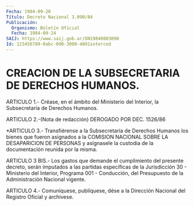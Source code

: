 ```yaml
---
Fecha: 1984-09-20
Título: Decreto Nacional 3.090/84
Publicación:
  Organismo: Boletín Oficial
  Fecha: 1984-09-24
SAIJ: https://www.saij.gob.ar/DN19840003090
Id: 123456789-0abc-090-3000-4891soterced
---
```

# CREACION DE LA SUBSECRETARIA DE DERECHOS HUMANOS.

<a id="1"></a>
ARTICULO 1.- Créase, en el ámbito del Ministerio del Interior, la Subsecretaría de Derechos Humanos.

<a id="2"></a>
ARTICULO    2.-(Nota   de  redacción)  DEROGADO  POR  DEC.  1526/86

<a id="3"></a>
*ARTICULO  3.- Transfiérense a la Subsecretaría de Derechos Humanos los bienes que  fueron  asignados  a  la COMISION NACIONAL SOBRE LA DESAPARICION DE PERSONAS y asígnasele la custodia de la documentación reunida por la misma.

ARTICULO  3  BIS.-  Los  gastos  que demande  el  cumplimiento  del presente decreto, serán imputados  a las partidas específicas de la Jurisdicción  30  -  Ministerio  del  Interior,    Programa  001  - Conducción, del Presupuesto de la Administración Nacional  vigente.

<a id="4"></a>
ARTICULO  4.- Comuníquese, publíquese, dése a la Dirección Nacional del Registro Oficial y archívese.